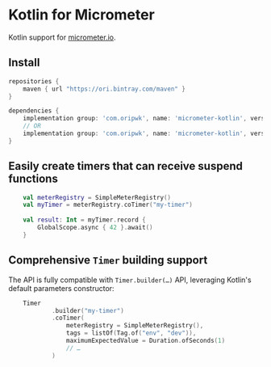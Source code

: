 # Kotlin for Micrometer
Kotlin support for [micrometer.io](micrometer.io).

## Install

```gradle
repositories {
    maven { url "https://ori.bintray.com/maven" }
}
```

```gradle
dependencies {
    implementation group: 'com.oripwk', name: 'micrometer-kotlin', version: '0.1'
    // OR
    implementation group: 'com.oripwk', name: 'micrometer-kotlin', version: '0.1.kotlin12'
}
```

## Easily create timers that can receive suspend functions

```kotlin
    val meterRegistry = SimpleMeterRegistry()
    val myTimer = meterRegistry.coTimer("my-timer")
    
    val result: Int = myTimer.record {
        GlobalScope.async { 42 }.await()
    }
```

## Comprehensive `Timer` building support

The API is fully compatible with `Timer.builder(…)` API, leveraging Kotlin's default parameters constructor:

```kotlin
    Timer
            .builder("my-timer")
            .coTimer(
                meterRegistry = SimpleMeterRegistry(),
                tags = listOf(Tag.of("env", "dev")),
                maximumExpectedValue = Duration.ofSeconds(1)
                // …
            )
```
